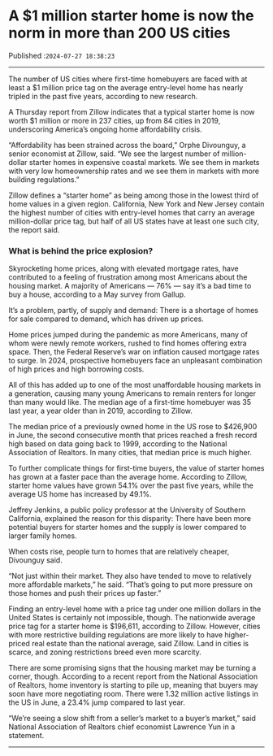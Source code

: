 # A $1 million starter home is now the norm in more than 200 US cities

Published :`2024-07-27 18:38:23`

---

The number of US cities where first-time homebuyers are faced with at least a $1 million price tag on the average entry-level home has nearly tripled in the past five years, according to new research.

A Thursday report from Zillow indicates that a typical starter home is now worth $1 million or more in 237 cities, up from 84 cities in 2019, underscoring America’s ongoing home affordability crisis.

“Affordability has been strained across the board,” Orphe Divounguy, a senior economist at Zillow, said. “We see the largest number of million-dollar starter homes in expensive coastal markets. We see them in markets with very low homeownership rates and we see them in markets with more building regulations.”

Zillow defines a “starter home” as being among those in the lowest third of home values in a given region. California, New York and New Jersey contain the highest number of cities with entry-level homes that carry an average million-dollar price tag, but half of all US states have at least one such city, the report said.

### What is behind the price explosion?

Skyrocketing home prices, along with elevated mortgage rates, have contributed to a feeling of frustration among most Americans about the housing market. A majority of Americans — 76% — say it’s a bad time to buy a house, according to a May survey from Gallup.

It’s a problem, partly, of supply and demand: There is a shortage of homes for sale compared to demand, which has driven up prices.

Home prices jumped during the pandemic as more Americans, many of whom were newly remote workers, rushed to find homes offering extra space. Then, the Federal Reserve’s war on inflation caused mortgage rates to surge. In 2024, prospective homebuyers face an unpleasant combination of high prices and high borrowing costs.

All of this has added up to one of the most unaffordable housing markets in a generation, causing many young Americans to remain renters for longer than many would like. The median age of a first-time homebuyer was 35 last year, a year older than in 2019, according to Zillow.

The median price of a previously owned home in the US rose to $426,900 in June, the second consecutive month that prices reached a fresh record high based on data going back to 1999, according to the National Association of Realtors. In many cities, that median price is much higher.

To further complicate things for first-time buyers, the value of starter homes has grown at a faster pace than the average home. According to Zillow, starter home values have grown 54.1% over the past five years, while the average US home has increased by 49.1%.

Jeffrey Jenkins, a public policy professor at the University of Southern California, explained the reason for this disparity: There have been more potential buyers for starter homes and the supply is lower compared to larger family homes.

When costs rise, people turn to homes that are relatively cheaper, Divounguy said.

“Not just within their market. They also have tended to move to relatively more affordable markets,” he said. “That’s going to put more pressure on those homes and push their prices up faster.”

Finding an entry-level home with a price tag under one million dollars in the United States is certainly not impossible, though. The nationwide average price tag for a starter home is $196,611, according to Zillow. However, cities with more restrictive building regulations are more likely to have higher-priced real estate than the national average, said Zillow. Land in cities is scarce, and zoning restrictions breed even more scarcity.

There are some promising signs that the housing market may be turning a corner, though. According to a recent report from the National Association of Realtors, home inventory is starting to pile up, meaning that buyers may soon have more negotiating room. There were 1.32 million active listings in the US in June, a 23.4% jump compared to last year.

“We’re seeing a slow shift from a seller’s market to a buyer’s market,” said National Association of Realtors chief economist Lawrence Yun in a statement.

---

